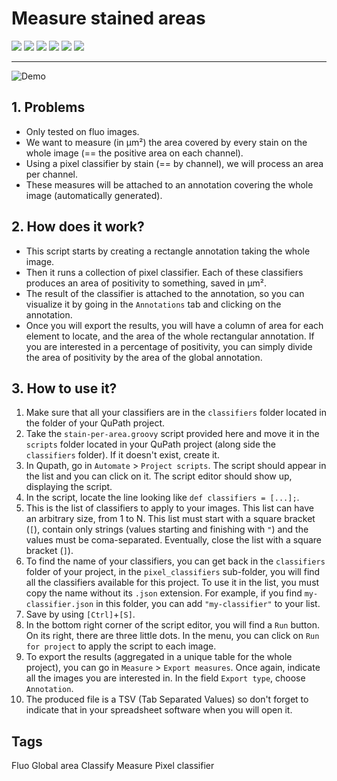 # Measure stained areas

<div id="shields">
    <img class="modality fluo" src="https://img.shields.io/badge/modality-FLUO-fc8803">
    <a href="https://github.com/MontpellierRessourcesImagerie/qupath_scripts/tree/main/find-stained-area"><img class="scripts" src="https://img.shields.io/badge/code-Groovy-6495ED?logo=github"></a>
    <img class="version" src="https://img.shields.io/badge/qupath_version-0.5.1-ffee00">
    <a style="vertical-align: top;" href="https://github.com/MontpellierRessourcesImagerie/qupath_scripts/issues"><img src='https://img.shields.io/github/issues/MontpellierRessourcesImagerie/qupath_scripts'></a>
    <img class="project" src="https://img.shields.io/badge/project-%231994-cd1818?logo=redmine">
    <img class="status" src="https://img.shields.io/badge/status-deployed-6495ED">
</div>

-------------

<img alt="Demo" src="https://dev.mri.cnrs.fr/attachments/download/3404/stained-areas.gif">

## 1. Problems

- Only tested on fluo images.
- We want to measure (in µm²) the area covered by every stain on the whole image (== the positive area on each channel).
- Using a pixel classifier by stain (== by channel), we will process an area per channel.
- These measures will be attached to an annotation covering the whole image (automatically generated).

## 2. How does it work?

- This script starts by creating a rectangle annotation taking the whole image.
- Then it runs a collection of pixel classifier. Each of these classifiers produces an area of positivity to something, saved in µm².
- The result of the classifier is attached to the annotation, so you can visualize it by going in the `Annotations` tab and clicking on the annotation.
- Once you will export the results, you will have a column of area for each element to locate, and the area of the whole rectangular annotation. If you are interested in a percentage of positivity, you can simply divide the area of positivity by the area of the global annotation.

## 3. How to use it?

1. Make sure that all your classifiers are in the `classifiers` folder located in the folder of your QuPath project.
2. Take the `stain-per-area.groovy` script provided here and move it in the `scripts` folder located in your QuPath project (along side the `classifiers` folder). If it doesn't exist, create it.
3. In Qupath, go in `Automate` > `Project scripts`. The script should appear in the list and you can click on it. The script editor should show up, displaying the script.
4. In the script, locate the line looking like `def classifiers = [...];`.
5. This is the list of classifiers to apply to your images. This list can have an arbitrary size, from 1 to N. This list must start with a square bracket (`[`), contain only strings (values starting and finishing with `"`) and the values must be coma-separated. Eventually, close the list with a square bracket (`]`).
6. To find the name of your classifiers, you can get back in the `classifiers` folder of your project, in the `pixel_classifiers` sub-folder, you will find all the classifiers available for this project. To use it in the list, you must copy the name without its `.json` extension. For example, if you find `my-classifier.json` in this folder, you can add `"my-classifier"` to your list.
7. Save by using `[Ctrl]`+`[S]`.
8. In the bottom right corner of the script editor, you will find a `Run` button. On its right, there are three little dots. In the menu, you can click on `Run for project` to apply the script to each image.
9. To export the results (aggregated in a unique table for the whole project), you can go in `Measure` > `Export measures`. Once again, indicate all the images you are interested in. In the field `Export type`, choose `Annotation`.
10. The produced file is a TSV (Tab Separated Values) so don't forget to indicate that in your spreadsheet software when you will open it.


## Tags

<span class="script_tag">Fluo</span>
<span class="script_tag">Global area</span>
<span class="script_tag">Classify</span>
<span class="script_tag">Measure</span>
<span class="script_tag">Pixel classifier</span>